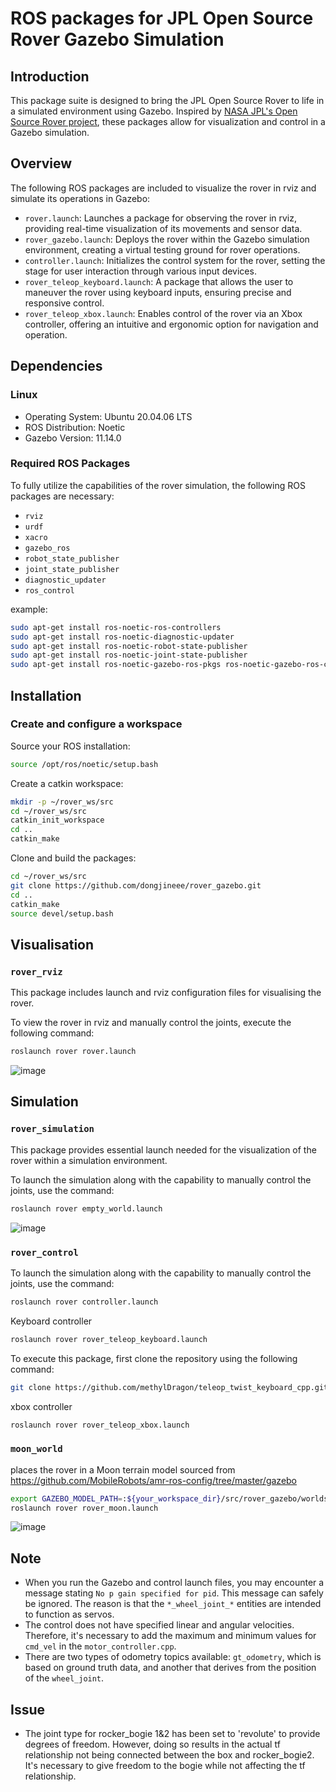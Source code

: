 # ROS packages for JPL Open Source Rover Gazebo Simulation

## Introduction
This package suite is designed to bring the JPL Open Source Rover to life in a simulated environment using Gazebo. Inspired by [NASA JPL's Open Source Rover project](https://github.com/nasa-jpl/open-source-rover), these packages allow for visualization and control in a Gazebo simulation.

## Overview
The following ROS packages are included to visualize the rover in rviz and simulate its operations in Gazebo:

- `rover.launch`: Launches a package for observing the rover in rviz, providing real-time visualization of its movements and sensor data.
- `rover_gazebo.launch`: Deploys the rover within the Gazebo simulation environment, creating a virtual testing ground for rover operations.
- `controller.launch`: Initializes the control system for the rover, setting the stage for user interaction through various input devices.
- `rover_teleop_keyboard.launch`: A package that allows the user to maneuver the rover using keyboard inputs, ensuring precise and responsive control.
- `rover_teleop_xbox.launch`: Enables control of the rover via an Xbox controller, offering an intuitive and ergonomic option for navigation and operation.

## Dependencies

### Linux
- Operating System: Ubuntu 20.04.06 LTS
- ROS Distribution: Noetic
- Gazebo Version: 11.14.0

### Required ROS Packages
To fully utilize the capabilities of the rover simulation, the following ROS packages are necessary:

- `rviz`
- `urdf`
- `xacro`
- `gazebo_ros`
- `robot_state_publisher`
- `joint_state_publisher`
- `diagnostic_updater`
- `ros_control`

example:
```bash
sudo apt-get install ros-noetic-ros-controllers
sudo apt-get install ros-noetic-diagnostic-updater
sudo apt-get install ros-noetic-robot-state-publisher
sudo apt-get install ros-noetic-joint-state-publisher
sudo apt-get install ros-noetic-gazebo-ros-pkgs ros-noetic-gazebo-ros-control
```

## Installation

### Create and configure a workspace
Source your ROS installation:
```bash
source /opt/ros/noetic/setup.bash
```
Create a catkin workspace:
```bash
mkdir -p ~/rover_ws/src
cd ~/rover_ws/src
catkin_init_workspace
cd ..
catkin_make
```
Clone and build the packages:
```bash
cd ~/rover_ws/src
git clone https://github.com/dongjineee/rover_gazebo.git
cd ..
catkin_make
source devel/setup.bash
```
## Visualisation

### `rover_rviz`

This package includes launch and rviz configuration files for visualising the rover.

To view the rover in rviz and manually control the joints, execute the following command:

```bash
roslaunch rover rover.launch
```
![image](https://github.com/dongjineee/rover_gazebo/assets/150753899/f49548d0-8ecb-4b25-8ce6-bd643bb90b1a)

## Simulation

### `rover_simulation`

This package provides essential launch needed for the visualization of the rover within a simulation environment.

To launch the simulation along with the capability to manually control the joints, use the command:


```bash
roslaunch rover empty_world.launch
```
![image](https://github.com/user-attachments/assets/9845fefb-05f0-4f72-816c-2ea3b2c1be4c)

### `rover_control`

To launch the simulation along with the capability to manually control the joints, use the command:
```bash
roslaunch rover controller.launch
```
Keyboard controller
```bash
roslaunch rover rover_teleop_keyboard.launch
```
To execute this package, first clone the repository using the following command:

```bash
git clone https://github.com/methylDragon/teleop_twist_keyboard_cpp.git
```
xbox controller
```bash
roslaunch rover rover_teleop_xbox.launch
```

### `moon_world`

places the rover in a Moon terrain model sourced from https://github.com/MobileRobots/amr-ros-config/tree/master/gazebo
```bash
export GAZEBO_MODEL_PATH=:${your_workspace_dir}/src/rover_gazebo/worlds
roslaunch rover rover_moon.launch
```

![image](https://github.com/user-attachments/assets/9623babb-42ea-42f3-9271-aa7383c7a26a)

## Note
- When you run the Gazebo and control launch files, you may encounter a message stating `No p gain specified for pid`. This message can safely be ignored. The reason is that the `*_wheel_joint_*` entities are intended to function as servos.
- The control does not have specified linear and angular velocities. Therefore, it's necessary to add the maximum and minimum values for `cmd_vel` in the `motor_controller.cpp`.
- There are two types of odometry topics available: `gt_odometry`, which is based on ground truth data, and another that derives from the position of the `wheel_joint`.

## Issue
- The joint type for rocker_bogie 1&2 has been set to 'revolute' to provide degrees of freedom. However, doing so results in the actual tf relationship not being connected between the box and rocker_bogie2. It's necessary to give freedom to the bogie while not affecting the tf relationship.
